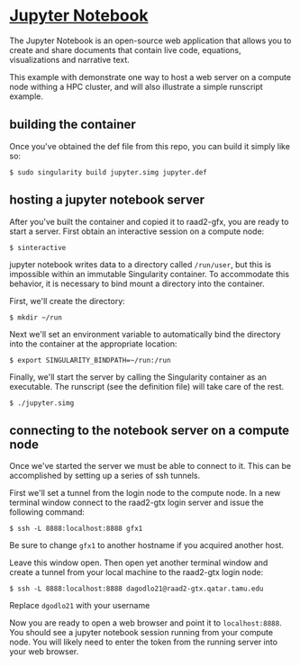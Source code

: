 # [Jupyter Notebook](https://jupyter.org/)

The Jupyter Notebook is an open-source web application that allows you to 
create and share documents that contain live code, equations, visualizations 
and narrative text. 

This example with demonstrate one way to host a web server on a compute node
withing a HPC cluster, and will also illustrate a simple runscript example.

## building the container 

Once you've obtained the def file from this repo, you can build it simply like
so:

```
$ sudo singularity build jupyter.simg jupyter.def
```

## hosting a jupyter notebook server

After you've built the container and copied it to raad2-gfx, you are ready to 
start a server. First obtain an interactive session on a compute node:

```
$ sinteractive
```

jupyter notebook writes data to a directory called `/run/user`, but this is
impossible within an immutable Singularity container. To accommodate this
behavior, it is necessary to bind mount a directory into the container. 

First, we'll create the directory:

```
$ mkdir ~/run
```

Next we'll set an environment variable to automatically bind the directory into
the container at the appropriate location:

```
$ export SINGULARITY_BINDPATH=~/run:/run
```

Finally, we'll start the server by calling the Singularity container as an
executable. The runscript (see the definition file) will take care of the rest.

```
$ ./jupyter.simg
```

## connecting to the notebook server on a compute node

Once we've started the server we must be able to connect to it. This can be 
accomplished by setting up a series of ssh tunnels.

First we'll set a tunnel from the login node to the compute node. In a new
terminal window connect to the raad2-gtx login server and issue the following
command:

```
$ ssh -L 8888:localhost:8888 gfx1
```

Be sure to change `gfx1` to another hostname if you acquired another host.

Leave this window open. Then open yet another terminal window and create a 
tunnel from your local machine to the raad2-gtx login node:

```
$ ssh -L 8888:localhost:8888 dagodlo21@raad2-gtx.qatar.tamu.edu
```

Replace `dgodlo21` with your username 

Now you are ready to open a web browser and point it to `localhost:8888`. You
should see a jupyter notebook session running from your compute node. You will
likely need to enter the token from the running server into your web browser.
